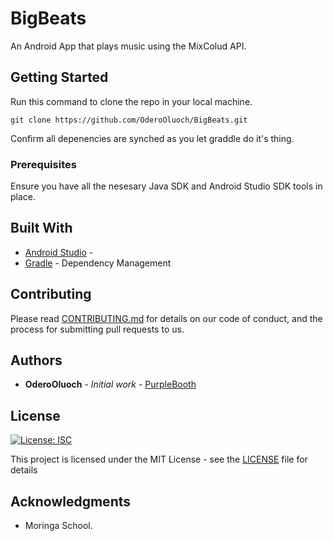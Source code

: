 # BigBeats

An Android App that plays music using the MixColud API.

## Getting Started

Run this command to clone the repo in your local machine. 

```
git clone https://github.com/OderoOluoch/BigBeats.git
```
Confirm all depenencies are synched as you let graddle do it's thing. 


### Prerequisites

Ensure you have all the nesesary Java SDK and Android Studio SDK tools in place.




## Built With

* [Android Studio](https://developer.android.com/) - 
* [Gradle](https://gradle.org/) - Dependency Management


## Contributing

Please read [CONTRIBUTING.md](https://gist.github.com/PurpleBooth/b24679402957c63ec426) for details on our code of conduct, and the process for submitting pull requests to us.



## Authors

* **OderoOluoch** - *Initial work* - [PurpleBooth](https://github.com/OderoOluoch)



## License
[![License: ISC](https://img.shields.io/badge/License-ISC-yellow.svg)](/LICENSE)

This project is licensed under the MIT License - see the [LICENSE](LICENSE) file for details

## Acknowledgments

* Moringa School.